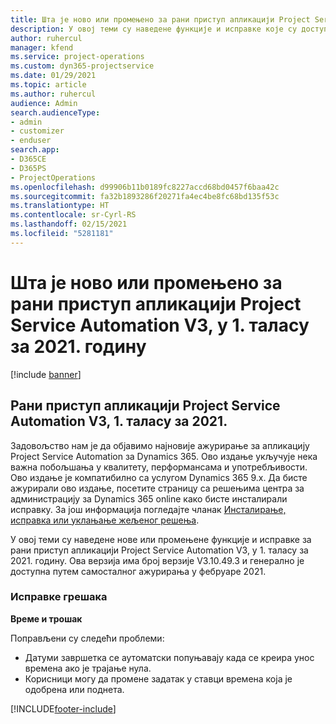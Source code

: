```yaml
---
title: Шта је ново или промењено за рани приступ апликацији Project Service Automation V3, у 1. таласу за 2021. годину
description: У овој теми су наведене функције и исправке које су доступне за рани приступ апликацији Project Service Automation V3, у 1. таласу за 2021. годину.
author: ruhercul
manager: kfend
ms.service: project-operations
ms.custom: dyn365-projectservice
ms.date: 01/29/2021
ms.topic: article
ms.author: ruhercul
audience: Admin
search.audienceType:
- admin
- customizer
- enduser
search.app:
- D365CE
- D365PS
- ProjectOperations
ms.openlocfilehash: d99906b11b0189fc8227accd68bd0457f6baa42c
ms.sourcegitcommit: fa32b1893286f20271fa4ec4be8fc68bd135f53c
ms.translationtype: HT
ms.contentlocale: sr-Cyrl-RS
ms.lasthandoff: 02/15/2021
ms.locfileid: "5281181"
---
```

# <a name="whats-new-or-changed-in-project-service-automation-early-access-wave-1-2021-v3"></a>Шта је ново или промењено за рани приступ апликацији Project Service Automation V3, у 1. таласу за 2021. годину

[!include [banner](../includes/psa-now-project-operations.md)]

## <a name="project-service-automation-early-access-wave-1-2021-v3"></a>Рани приступ апликацији Project Service Automation V3, 1. таласу за 2021.

Задовољство нам је да објавимо најновије ажурирање за апликацију Project Service Automation за Dynamics 365. Ово издање укључује нека важна побољшања у квалитету, перформансама и употребљивости. Ово издање је компатибилно са услугом Dynamics 365 9.x. Да бисте ажурирали ово издање, посетите страницу са решењима центра за администрацију за Dynamics 365 online како бисте инсталирали исправку. За још информација погледајте чланак [Инсталирање, исправка или уклањање жељеног решења](https://docs.microsoft.com/power-platform/admin/install-remove-preferred-solution).

У овој теми су наведене нове или промењене функције и исправке за рани приступ апликацији Project Service Automation V3, у 1. таласу за 2021. годину. Ова верзија има број верзије V3.10.49.3 и генерално је доступна путем самосталног ажурирања у фебруаре 2021.


### <a name="bug-fixes"></a>Исправке грешака

**Време и трошак**

Поправљени су следећи проблеми:

- Датуми завршетка се аутоматски попуњавају када се креира унос времена ако је трајање нула.
- Корисници могу да промене задатак у ставци времена која је одобрена или поднета.


[!INCLUDE[footer-include](../includes/footer-banner.md)]